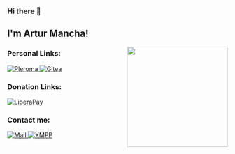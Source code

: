 ### Hi there 👋
<h2>I'm Artur Mancha!</h2>
<img align='right' src="https://avatars.githubusercontent.com/u/80425961?s=460&u=a99989d74d527415a2f173e8d54c6956824db46a&v=4" width="230"></img>

<h3>Personal Links:</h3>
<a href="https://pleroma.pt/@lisbonjoker">
<img alt="Pleroma" src="https://img.shields.io/badge/@lisbonjoker@pleroma.pt%20-%23FBA457.svg?&style=for-the-badge&logo=pleroma&logoColor=white"/> 
</a>
<a href="https://git.nadaradical.com/lisbonjoker">
<img alt="Gitea" src="https://img.shields.io/badge/@lisbonjoker%20-%23F05033.svg?&style=for-the-badge&logo=gitea&logoColor=white"/>
</a>

<h3>Donation Links:</h3>
<a href="https://liberapay.com/lisbonjoker/">
<img alt="LiberaPay" src="https://img.shields.io/badge/Liberapay.com%20-%23F6C9157.svg?style=for-the-badge&logo=liberapay&logoColor=black" />
</a>

<h3>Contact me:</h3>
<a href="mailto:joker@nadaradical.com">
<img alt="Mail" src="https://img.shields.io/badge/joker@nadaradical.com-005FF9?style=for-the-badge&logo=mail.ru&logoColor=white" />
</a>
<a href="xmpp:lisbonjoker@pleroma.pt">
<img alt="XMPP" src="https://img.shields.io/badge/lisbonjoker@pleroma.pt-002B5C?style=for-the-badge&logo=xmpp&logoColor=white" />
</a>
